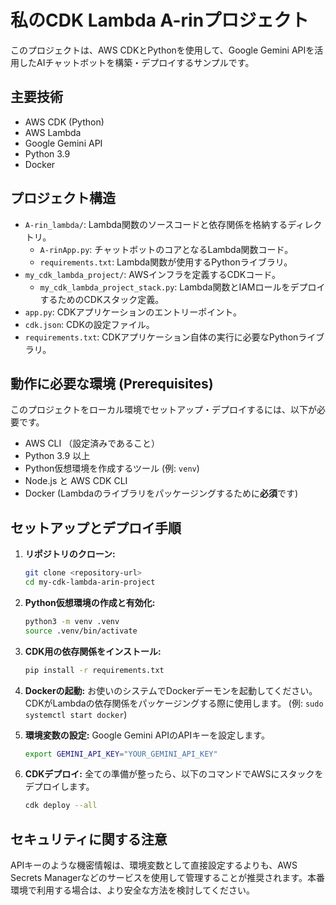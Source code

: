 # 私のCDK Lambda A-rinプロジェクト

このプロジェクトは、AWS CDKとPythonを使用して、Google Gemini APIを活用したAIチャットボットを構築・デプロイするサンプルです。

## 主要技術

*   AWS CDK (Python)
*   AWS Lambda
*   Google Gemini API
*   Python 3.9
*   Docker

## プロジェクト構造

*   `A-rin_lambda/`: Lambda関数のソースコードと依存関係を格納するディレクトリ。
    *   `A-rinApp.py`: チャットボットのコアとなるLambda関数コード。
    *   `requirements.txt`: Lambda関数が使用するPythonライブラリ。
*   `my_cdk_lambda_project/`: AWSインフラを定義するCDKコード。
    *   `my_cdk_lambda_project_stack.py`: Lambda関数とIAMロールをデプロイするためのCDKスタック定義。
*   `app.py`: CDKアプリケーションのエントリーポイント。
*   `cdk.json`: CDKの設定ファイル。
*   `requirements.txt`: CDKアプリケーション自体の実行に必要なPythonライブラリ。

## 動作に必要な環境 (Prerequisites)

このプロジェクトをローカル環境でセットアップ・デプロイするには、以下が必要です。

*   AWS CLI （設定済みであること）
*   Python 3.9 以上
*   Python仮想環境を作成するツール (例: `venv`)
*   Node.js と AWS CDK CLI
*   Docker (Lambdaのライブラリをパッケージングするために**必須**です)

## セットアップとデプロイ手順

1.  **リポジトリのクローン:**
    ```bash
    git clone <repository-url>
    cd my-cdk-lambda-arin-project
    ```

2.  **Python仮想環境の作成と有効化:**
    ```bash
    python3 -m venv .venv
    source .venv/bin/activate
    ```

3.  **CDK用の依存関係をインストール:**
    ```bash
    pip install -r requirements.txt
    ```

4.  **Dockerの起動:**
    お使いのシステムでDockerデーモンを起動してください。CDKがLambdaの依存関係をパッケージングする際に使用します。
    (例: `sudo systemctl start docker`)

5.  **環境変数の設定:**
    Google Gemini APIのAPIキーを設定します。
    ```bash
    export GEMINI_API_KEY="YOUR_GEMINI_API_KEY"
    ```

6.  **CDKデプロイ:**
    全ての準備が整ったら、以下のコマンドでAWSにスタックをデプロイします。
    ```bash
    cdk deploy --all
    ```

## セキュリティに関する注意

APIキーのような機密情報は、環境変数として直接設定するよりも、AWS Secrets Managerなどのサービスを使用して管理することが推奨されます。本番環境で利用する場合は、より安全な方法を検討してください。